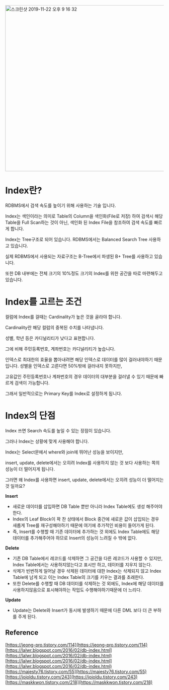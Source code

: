 <img width="528" alt="스크린샷 2019-11-22 오후 9 16 32" src="https://user-images.githubusercontent.com/43809168/69430054-48647080-0d78-11ea-8537-1b0cba108c76.png">

# Index란?

RDBMS에서 검색 속도를 높이기 위해 사용하는 기술 입니다.

Index는 색인이라는 의미로 Table의 Column을 색인화(File로 저장) 하여 검색시 해당 Table을 Full Scan하는 것이 아닌, 색인화 된 Index File을 참조하여 검색 속도를 빠르게 합니다.

Index는 Tree구조로 되어 있습니다. RDBMS에서는 Balanced Search Tree 사용하고 있습니다.

실제 RDBMS에서 사용되는 자료구조는 B-Tree에서 파생된 B+ Tree를 사용하고 있습니다.

또한 DB 내부에는 전체 크기의 10%정도 크기의 Index를 위한 공간을 따로 마련해두고 있습니다.

# Index를 고르는 조건

컬럼에 Index를 걸때는 Cardinality가 높은 것을 골라야 합니다.

Cardinality란 해당 컬럼의 중복된 수치를 나타냅니다.

성별, 학년 등은 카디널리티가 낮다고 표현합니다.

그에 비해 주민등록번호, 계좌번호는 카디널리티가 높습니다.

인덱스로 최대한의 효율을 뽑아내려면 해당 인덱스로 데이터를 많이 걸러내야하기 때문입니다. 성별을 인덱스로 고른다면 50%밖에 걸러내지 못하지만,

고유값인 주민등록번호나 계좌번호의 경우 데이터의 대부분을 걸러낼 수 있기 때문에 빠르게 검색이 가능합니다.

그래서 일반적으로는 Primary Key를 Index로 설정하게 됩니다.


# Index의 단점

Index 쓰면 Search 속도를 높일 수 있는 장점이 있습니다.

그러나 Index는 상황에 맞게 사용해야 합니다.

Index는 Select문에서 where와 join에 뛰어난 성능을 보이지만,

insert, update, delete에서는 오히려 Index를 사용하지 않는 것 보다 사용하는 쪽의 성능이 더 떨어지게 됩니다.

그러면 왜 Index를 사용하면 insert, update, delete에서는 오히려 성능이 더 떨어지는 것 일까요?

**Insert**

- 새로운 데이터를 삽입하면 DB Table 뿐만 아니라 Index Table에도 생성 해주어야 한다.
- Index의 Leaf Block이 꽉 찬 상태에서 Block 중간에 새로운 값이 삽입되는 경우 새롭게 Tree를 재구성해야하기 때문에 여기에 추가적인 비용이 들어가게 된다.
- 즉, Insert를 수행할 때 기존 데이터에 추가하는 것 외에도 Index Table에도 해당 데이터를 추가해주어야 하므로 Insert의 성능이 느려질 수 밖에 없다.
 
**Delete**

- 기존 DB Table에서 레코드를 삭제하면 그 공간을 다른 레코드가 사용할 수 있지만, Index Table에서는 사용하지않는다고 표시만 하고, 데이터를 지우지 않는다.
- 삭제가 빈번하게 일어날 경우 삭제된 데이터에 대한 Index는 삭제되지 않고 Index Table에 남게 되고 이는 Index Table의 크기를 키우는 결과를 초래한다.
- 또한 Delete를 수행할 때 DB 데이터를 삭제하는 것 외에도, Index에 해당 데이터를 사용하지않음으로 표시해야하는 작업도 수행해야하기때문에 더 느리다.

**Update**

- Update는 Delete와 Insert가 동시에 발생하기 때문에 다른 DML 보다 더 큰 부하를 주게 된다.



## Reference

[https://jeong-pro.tistory.com/114](https://jeong-pro.tistory.com/114)
[https://lalwr.blogspot.com/2016/02/db-index.html](https://lalwr.blogspot.com/2016/02/db-index.html)
[https://lalwr.blogspot.com/2016/02/db-index.html](https://lalwr.blogspot.com/2016/02/db-index.html)
[https://majesty76.tistory.com/55](https://majesty76.tistory.com/55)
[https://jojoldu.tistory.com/243](https://jojoldu.tistory.com/243)
[https://maskkwon.tistory.com/218](https://maskkwon.tistory.com/218)
